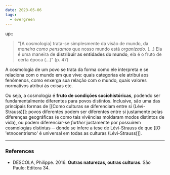 ```yaml
---
date: 2023-05-06
tags:
  - evergreen
---
```

up:: 

> "[A cosmologia] trata-se simplesmente da visão de mundo, da *maneira como pensamos* que nosso mundo está *organizado*.
> (...) Ela é uma maneira de **distribuir as entidades do mundo**, ela é o fruto de certa época (...)" (p. 47)

A cosmologia de um povo se trata da forma como ele interpreta e se relaciona com o mundo em que vive: quais categorias ele atribui aos fenômenos, como enxerga sua relação com o mundo, quais valores normativos atribui às coisas etc.

Ou seja, a cosmologia é **fruto de condições sociohistóricas**, podendo ser fundamentalmente diferentes para povos distintos. Inclusive, são uma das principais formas de [[Como culturas se diferenciam entre si (Lévi-Strauss)]]: povos diferentes podem ser diferentes entre si justamente pelas diferenças geográficas (e como tais vivências moldaram modos distintos de vida), ou podem diferenciar-se *further* justamente por possuírem cosmologias distintas ─ donde se infere a tese de Lévi-Strauss de que [[O 'etnocentrismo' é universal em todas as culturas (Lévi-Strauss)]].


---
### References
- DESCOLA, Philippe. 2016. **Outras naturezas, outras culturas**. São Paulo: Editora 34.